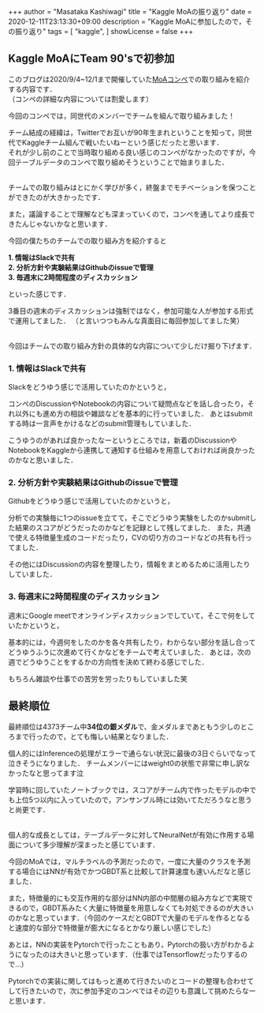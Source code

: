 +++
author = "Masataka Kashiwagi"
title = "Kaggle MoAの振り返り"
date = 2020-12-11T23:13:30+09:00
description = "Kaggle MoAに参加したので，その振り返り"
tags = [
    "kaggle",
]
showLicense = false
+++

## Kaggle MoAにTeam 90'sで初参加
このブログは2020/9/4~12/1まで開催していた[MoAコンペ](https://www.kaggle.com/c/lish-moa)での取り組みを紹介する内容です．  
（コンペの詳細な内容については割愛します）

今回のコンペでは，同世代のメンバーでチームを組んで取り組みました！  

チーム結成の経緯は，Twitterでお互いが90年生まれということを知って，同世代でKaggleチーム組んで戦いたいねーという感じだったと思います．  
それが少し前のことで当時取り組める良い感じのコンペがなかったのですが，今回テーブルデータのコンペで取り組めそうということで始まりました．  
<br>

チームでの取り組みはとにかく学びが多く，終盤までモチベーションを保つことができたのが大きかったです．  

また，議論することで理解なども深まっていくので，コンペを通してより成長できたんじゃないかなと思います．

今回の僕たちのチームでの取り組み方を紹介すると  

**1. 情報はSlackで共有**  
**2. 分析方針や実験結果はGithubのissueで管理**  
**3. 毎週末に2時間程度のディスカッション**  

といった感じです．

3番目の週末のディスカッションは強制ではなく，参加可能な人が参加する形式で運用してました．
（と言いつつもみんな真面目に毎回参加してました笑）  
<br>

今回はチームでの取り組み方針の具体的な内容について少しだけ掘り下げます．

### 1. 情報はSlackで共有
Slackをどうゆう感じで活用していたのかというと，

コンペのDiscussionやNotebookの内容について疑問点などを話し合ったり，それ以外にも進め方の相談や雑談などを基本的に行っていました．
あとはsubmitする時は一言声をかけるなどのsubmit管理もしていました．  

こうゆうのがあれば良かったなーというところでは，新着のDiscussionやNotebookをKaggleから連携して通知する仕組みを用意しておければ尚良かったのかなと思いました．

### 2. 分析方針や実験結果はGithubのissueで管理
Githubをどうゆう感じで活用していたのかというと，

分析での実験毎に1つのissueを立てて，そこでどうゆう実験をしたのかsubmitした結果のスコアがどうだったのかなどを記録として残してました．
また，共通で使える特徴量生成のコードだったり，CVの切り方のコードなどの共有も行ってました．  

その他にはDiscussionの内容を整理したり，情報をまとめるために活用したりしていました．

### 3. 毎週末に2時間程度のディスカッション
週末にGoogle meetでオンラインディスカッションでしていて，そこで何をしていたかというと，

基本的には，今週何をしたのかを各々共有したり，わからない部分を話し合ってどうゆうふうに次進めて行くかなどをチームで考えていました．
あとは，次の週でどうゆうことをするかの方向性を決めて終わる感じでした．  

もちろん雑談や仕事での苦労を労ったりもしていました笑

## 最終順位
最終順位は4373チーム中**34位の銀メダル**で、金メダルまであともう少しのところまで行ったので，とても悔しい結果となりました．  

個人的にはInferenceの処理がエラーで通らない状況に最後の3日ぐらいでなって泣きそうになりました．
チームメンバーにはweight0の状態で非常に申し訳なかったなと思ってます泣

学習時に回していたノートブックでは，スコアがチーム内で作ったモデルの中でも上位5つ以内に入っていたので，アンサンブル時には効いてただろうなと思うと尚更です．  
<br>

個人的な成長としては，テーブルデータに対してNeuralNetが有効に作用する場面について多少理解が深まったと感じています．  

今回のMoAでは，マルチラベルの予測だったので，一度に大量のクラスを予測する場合にはNNが有効でかつGBDT系と比較して計算速度も速いんだなと感じました．  

また，特徴量的にも交互作用的な部分はNN内部の中間層の組み方などで実現できるので，GBDT系みたく大量に特徴量を用意しなくても対処できるのが大きいのかなと思っています．（今回のケースだとGBDTで大量のモデルを作るとなると速度的な部分で特徴量が膨大になるとかなり厳しい感じでした）

あとは，NNの実装をPytorchで行ったこともあり，Pytorchの扱い方がわかるようになったのは大きいと思っています．（仕事ではTensorflowだったりするので...）  
 
Pytorchでの実装に関してはもっと進めて行きたいのとコードの整理も合わせてして行きたいので，次に参加予定のコンペではその辺りも意識して挑めたらなーと思います．
